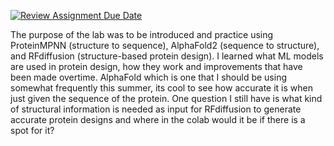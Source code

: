 [![Review Assignment Due Date](https://classroom.github.com/assets/deadline-readme-button-24ddc0f5d75046c5622901739e7c5dd533143b0c8e959d652212380cedb1ea36.svg)](https://classroom.github.com/a/_9elR7c0)


The purpose of the lab was to be introduced and practice using ProteinMPNN (structure to sequence), AlphaFold2 (sequence to structure), and RFdiffusion (structure-based protein design). I learned what ML models are used in protein design, how they work and improvements that have been made overtime. AlphaFold which is one that I should be using somewhat frequently this summer, its cool to see how accurate it is when just given the sequence of the protein. One question I still have is what kind of structural information is needed as input for RFdiffusion to generate accurate protein designs and where in the colab would it be if there is a spot for it?

